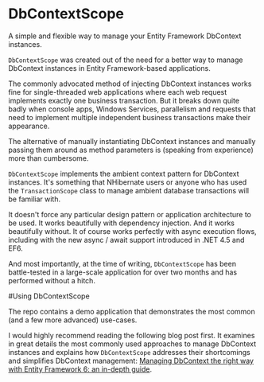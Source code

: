 DbContextScope
==============

A simple and flexible way to manage your Entity Framework DbContext instances.

`DbContextScope` was created out of the need for a better way to manage DbContext instances in Entity Framework-based applications. 

The commonly advocated method of injecting DbContext instances works fine for single-threaded web applications where each web request implements exactly one business transaction. But it breaks down quite badly when console apps, Windows Services, parallelism and requests that need to implement multiple independent business transactions make their appearance.

The alternative of manually instantiating DbContext instances and manually passing them around as method parameters is (speaking from experience) more than cumbersome. 

`DbContextScope` implements the ambient context pattern for DbContext instances. It's something that NHibernate users or anyone who has used the `TransactionScope` class to manage ambient database transactions will be familiar with.

It doesn't force any particular design pattern or application architecture to be used. It works beautifully with dependency injection. And it works beautifully without. It of course works perfectly with async execution flows, including with the new async / await support introduced in .NET 4.5 and EF6. 

And most importantly, at the time of writing, `DbContextScope` has been battle-tested in a large-scale application for over two months and has performed without a hitch. 

#Using DbContextScope

The repo contains a demo application that demonstrates the most common (and a few more advanced) use-cases.

I would highly recommend reading the following blog post first. It examines in great details the most commonly used approaches to manage DbContext instances and explains how `DbContextScope` addresses their shortcomings and simplifies DbContext management: [Managing DbContext the right way with Entity Framework 6: an in-depth guide](http://mehdi.me/ambient-dbcontext-in-ef6/). 





